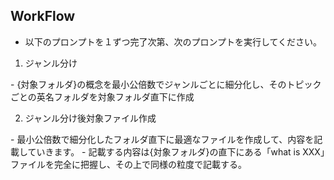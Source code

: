 ## WorkFlow
- 以下のプロンプトを１ずつ完了次第、次のプロンプトを実行してください。

1. ジャンル分け
<instruction>
- {対象フォルダ}の概念を最小公倍数でジャンルごとに細分化し、そのトピックごとの英名フォルダを対象フォルダ直下に作成
</instruction>


2. ジャンル分け後対象ファイル作成
<instruction>
- 最小公倍数で細分化したフォルダ直下に最適なファイルを作成して、内容を記載していきます。
- 記載する内容は{対象フォルダ}の直下にある「what is XXX」ファイルを完全に把握し、その上で同様の粒度で記載する。
</instruction>